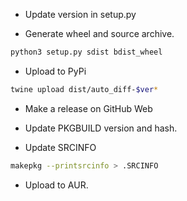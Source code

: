 * Update version in setup.py

* Generate wheel and source archive.

```bash
python3 setup.py sdist bdist_wheel
```

* Upload to PyPi

```bash
twine upload dist/auto_diff-$ver*
```

* Make a release on GitHub Web

* Update PKGBUILD version and hash.

* Update SRCINFO

```bash
makepkg --printsrcinfo > .SRCINFO
```

* Upload to AUR.
